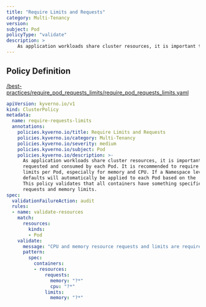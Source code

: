 ```yaml
---
title: "Require Limits and Requests"
category: Multi-Tenancy
version: 
subject: Pod
policyType: "validate"
description: >
    As application workloads share cluster resources, it is important to limit resources  requested and consumed by each Pod. It is recommended to require resource requests and limits per Pod, especially for memory and CPU. If a Namespace level request or limit is specified,  defaults will automatically be applied to each Pod based on the 'LimitRange' configuration. This policy validates that all containers have something specified for memory and cpu requests and memory limits.
---
```


## Policy Definition
<a href="https://github.com/kyverno/policies/raw/main//best-practices/require_pod_requests_limits/require_pod_requests_limits.yaml" target="-blank">/best-practices/require_pod_requests_limits/require_pod_requests_limits.yaml</a>

```yaml
apiVersion: kyverno.io/v1
kind: ClusterPolicy
metadata:
  name: require-requests-limits
  annotations:
    policies.kyverno.io/title: Require Limits and Requests 
    policies.kyverno.io/category: Multi-Tenancy
    policies.kyverno.io/severity: medium
    policies.kyverno.io/subject: Pod
    policies.kyverno.io/description: >-
      As application workloads share cluster resources, it is important to limit resources 
      requested and consumed by each Pod. It is recommended to require resource requests and
      limits per Pod, especially for memory and CPU. If a Namespace level request or limit is specified, 
      defaults will automatically be applied to each Pod based on the 'LimitRange' configuration.
      This policy validates that all containers have something specified for memory and cpu
      requests and memory limits.
spec:
  validationFailureAction: audit
  rules:
  - name: validate-resources
    match:
      resources:
        kinds:
        - Pod
    validate:
      message: "CPU and memory resource requests and limits are required."
      pattern:
        spec:
          containers:
          - resources:
              requests:
                memory: "?*"
                cpu: "?*"
              limits:
                memory: "?*"
```
